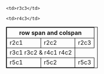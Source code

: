 <!DOCTYPE html>
<html>
<head>
<style>
table, th, td {
  border: 1px solid black;
  border-collapse: collapse;
}
</style>
</head>
<body>



<table style="width:50%">

  <tr>
  	<th colspan="3">
    <center>row span and colspan</center>
    </th>
  	
  </tr>
   <tr>
  	<td>r2c1</td>
  	<td>r2c2</td>
    <td>r2c3</td>
  </tr>
   <tr>
  	<td colspan="2" rowspan="2">r3c1 r3c2 & r4c1 r4c2</td>
  	
    <td>r3c3</td>
  </tr>
   <tr>
  	
  	
    <td>r4c3</td>
  </tr>
   <tr>
  	<td>r5c1</td>
  	<td>r5c2</td>
    <td>r5c3</td>
  </tr>
  
</table>
</body>
</html>


